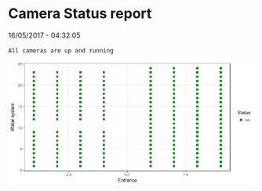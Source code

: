 Camera Status report
================
16/05/2017 - 04:32:05

    All cameras are up and running

![](camreport_files/figure-markdown_github/unnamed-chunk-2-1.png)
